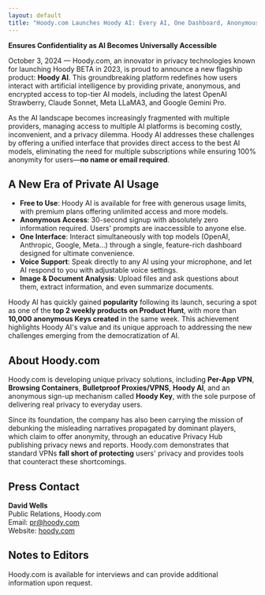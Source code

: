 ```yaml
---
layout: default
title: "Hoody.com Launches Hoody AI: Every AI, One Dashboard, Anonymous"
---
```


**Ensures Confidentiality as AI Becomes Universally Accessible**

October 3, 2024 — Hoody.com, an innovator in privacy technologies known for launching Hoody BETA in 2023, is proud to announce a new flagship product: **Hoody AI**. This groundbreaking platform redefines how users interact with artificial intelligence by providing private, anonymous, and encrypted access to top-tier AI models, including the latest OpenAI Strawberry, Claude Sonnet, Meta LLaMA3, and Google Gemini Pro.

As the AI landscape becomes increasingly fragmented with multiple providers, managing access to multiple AI platforms is becoming costly, inconvenient, and a privacy dilemma. Hoody AI addresses these challenges by offering a unified interface that provides direct access to the best AI models, eliminating the need for multiple subscriptions while ensuring 100% anonymity for users—**no name or email required**.

## A New Era of Private AI Usage

- **Free to Use**: Hoody AI is available for free with generous usage limits, with premium plans offering unlimited access and more models.
- **Anonymous Access**: 30-second signup with absolutely zero information required. Users' prompts are inaccessible to anyone else.
- **One Interface**: Interact simultaneously with top models (OpenAI, Anthropic, Google, Meta...) through a single, feature-rich dashboard designed for ultimate convenience.
- **Voice Support**: Speak directly to any AI using your microphone, and let AI respond to you with adjustable voice settings.
- **Image & Document Analysis**: Upload files and ask questions about them, extract information, and even summarize documents.

Hoody AI has quickly gained **popularity** following its launch, securing a spot as one of the **top 2 weekly products on Product Hunt**, with more than **10,000 anonymous Keys created** in the same week. This achievement highlights Hoody AI's value and its unique approach to addressing the new challenges emerging from the democratization of AI.

## About Hoody.com

Hoody.com is developing unique privacy solutions, including **Per-App VPN**, **Browsing Containers**, **Bulletproof Proxies/VPNS**, **Hoody AI**, and an anonymous sign-up mechanism called **Hoody Key**, with the sole purpose of delivering real privacy to everyday users.

Since its foundation, the company has also been carrying the mission of debunking the misleading narratives propagated by dominant players, which claim to offer anonymity, through an educative Privacy Hub publishing privacy news and reports. Hoody.com demonstrates that standard VPNs **fall short of protecting** users' privacy and provides tools that counteract these shortcomings.

## Press Contact

**David Wells**  
Public Relations, Hoody.com  
Email: [pr@hoody.com](mailto:pr@hoody.com)  
Website: [hoody.com](https://hoody.com)

## Notes to Editors

Hoody.com is available for interviews and can provide additional information upon request.
